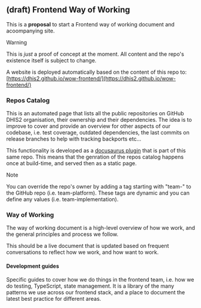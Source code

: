 ## (draft) Frontend Way of Working

This is a **proposal** to start a Frontend way of working document and acoompanying site.

> [!WARNING]
> This is _just_ a proof of concept at the moment. All content and the repo's existence itself is subject to change.

A website is deployed automatically based on the content of this repo to: [https://dhis2.github.io/wow-frontend/](https://dhis2.github.io/wow-frontend/)

### Repos Catalog
This is an automated page that lists all the public repositories on GitHub DHIS2 organisation, their ownership and their dependencies. The idea is to improve to cover and provide an overview for other aspects of our codebase, i.e. test coverage, outdated dependencies, the last commits on release branches to help with tracking backports etc...

This functionality is developed as a [docusaurus plugin](https://docusaurus.io/docs/api/plugin-methods/lifecycle-apis) that is part of this same repo. This means that the genration of the repos catalog happens once at build-time, and served then as a static page.

> [!NOTE]  
> You can override the repo's owner by adding a tag starting with "team-" to the GitHub repo (i.e. team-platform). These tags are dynamic and you can define any values (i.e. team-implementation).

### Way of Working
The way of working document is a high-level overview of how we work, and the general principles and process we follow.

This should be a live document that is updated based on frequent conversations to reflect how we work, and how want to work.

#### Development guides
Specific guides to cover how we do things in the frontend team, i.e. how we do testing, TypeScript, state management. It is a library of the many patterns we use across our frontend stack, and a place to document the latest best practice for different areas.
